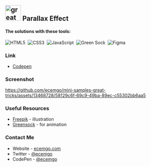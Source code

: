 ## <img src="https://user-images.githubusercontent.com/13468728/233831804-0f5c7ee5-d654-4c13-9c77-a5bd6dc4fe74.jpg" title="great tricks" alt="great tricks" width="50" height="50"/> Parallax Effect

#### The solutions with these tools:

![HTML5](https://img.shields.io/badge/-HTML5-E34F26?style=for-the-badge&logo=html5&logoColor=white)&nbsp;
![CSS3](https://img.shields.io/badge/-CSS3-1572B6?style=for-the-badge&logo=css3)&nbsp;
![JavaScript](https://img.shields.io/badge/Javascript-F7DF1E.svg?style=for-the-badge&logo=javascript&logoColor=black)&nbsp;
![Green Sock](https://img.shields.io/badge/greensock-88CE02?style=for-the-badge&logo=greensock&logoColor=white)&nbsp;
![Figma](https://img.shields.io/badge/figma-6E12C4.svg?style=for-the-badge&logo=figma&logoColor=white)&nbsp;

### Link

- [Codepen](https://codepen.io/ecemgo/pen/BavreOY)

### Screenshot

https://github.com/ecemgo/mini-samples-great-tricks/assets/13468728/58129c6f-69c9-49ba-89ec-c55302bb6aa5

### Useful Resources

- [Freepik](https://www.freepik.com/free-vector/summer-landscape-background-zoom_9263416.htm#&position=1&from_view=user) - illustration
- [Greensock](https://greensock.com/docs/v3/Installation?checked=core,scrollTrigger) - for animation

### Contact Me

- Website - [ecemgo.com](https://www.ecemgo.com/)
- Twitter - [@ecemgo](https://twitter.com/ecemgo)
- CodePen - [@ecemgo](https://codepen.io/ecemgo)
